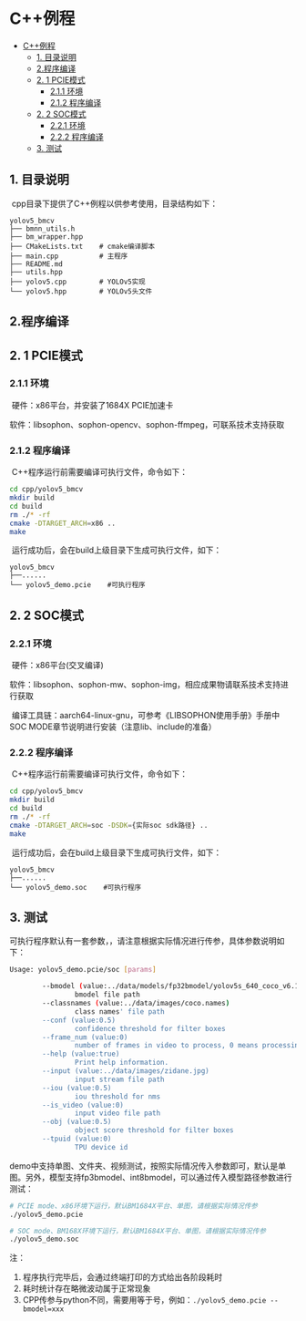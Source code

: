 

# C++例程
- [C++例程](#c例程)
  - [1. 目录说明](#1-目录说明)
  - [2.程序编译](#2程序编译)
  - [2. 1 PCIE模式](#2-1-pcie模式)
    - [2.1.1 环境](#211-环境)
    - [2.1.2 程序编译](#212-程序编译)
  - [2. 2 SOC模式](#2-2-soc模式)
    - [2.2.1 环境](#221-环境)
    - [2.2.2 程序编译](#222-程序编译)
  - [3. 测试](#3-测试)

## 1. 目录说明

​	cpp目录下提供了C++例程以供参考使用，目录结构如下：

```
yolov5_bmcv
├── bmnn_utils.h
├── bm_wrapper.hpp
├── CMakeLists.txt    # cmake编译脚本
├── main.cpp          # 主程序
├── README.md
├── utils.hpp
├── yolov5.cpp        # YOLOv5实现
└── yolov5.hpp        # YOLOv5头文件

```

## 2.程序编译

## 2. 1 PCIE模式

### 2.1.1 环境

​	硬件：x86平台，并安装了1684X PCIE加速卡

​	软件：libsophon、sophon-opencv、sophon-ffmpeg，可联系技术支持获取

### 2.1.2 程序编译

​	C++程序运行前需要编译可执行文件，命令如下：

```bash
cd cpp/yolov5_bmcv
mkdir build
cd build
rm ./* -rf
cmake -DTARGET_ARCH=x86 ..
make
```

​	运行成功后，会在build上级目录下生成可执行文件，如下：

```
yolov5_bmcv
├──......
└── yolov5_demo.pcie    #可执行程序
```

## 2. 2 SOC模式

### 2.2.1 环境

​	硬件：x86平台(交叉编译)

​	软件：libsophon、sophon-mw、sophon-img，相应成果物请联系技术支持进行获取

​	编译工具链：aarch64-linux-gnu，可参考《LIBSOPHON使用手册》手册中SOC MODE章节说明进行安装（注意lib、include的准备）

### 2.2.2 程序编译

​	C++程序运行前需要编译可执行文件，命令如下：

```bash
cd cpp/yolov5_bmcv
mkdir build
cd build
rm ./* -rf
cmake -DTARGET_ARCH=soc -DSDK={实际soc sdk路径} ..
make
```

​	运行成功后，会在build上级目录下生成可执行文件，如下：

```
yolov5_bmcv
├──......
└── yolov5_demo.soc    #可执行程序
```



## 3. 测试

可执行程序默认有一套参数，，请注意根据实际情况进行传参，具体参数说明如下：

```bash
Usage: yolov5_demo.pcie/soc [params]

        --bmodel (value:../data/models/fp32bmodel/yolov5s_640_coco_v6.1_3output_fp32_1b.bmodel)
                bmodel file path
        --classnames (value:../data/images/coco.names)
                class names' file path
        --conf (value:0.5)
                confidence threshold for filter boxes
        --frame_num (value:0)
                number of frames in video to process, 0 means processing all frames
        --help (value:true)
                Print help information.
        --input (value:../data/images/zidane.jpg)
                input stream file path
        --iou (value:0.5)
                iou threshold for nms
        --is_video (value:0)
                input video file path
        --obj (value:0.5)
                object score threshold for filter boxes
        --tpuid (value:0)
                TPU device id
```

​	demo中支持单图、文件夹、视频测试，按照实际情况传入参数即可，默认是单图。另外，模型支持fp3bmodel、int8bmodel，可以通过传入模型路径参数进行测试：

```bash
# PCIE mode、x86环境下运行，默认BM1684X平台、单图，请根据实际情况传参
./yolov5_demo.pcie  

# SOC mode、BM168X环境下运行，默认BM1684X平台、单图，请根据实际情况传参
./yolov5_demo.soc  
```

注：

1. 程序执行完毕后，会通过终端打印的方式给出各阶段耗时
2. 耗时统计存在略微波动属于正常现象
3. CPP传参与python不同，需要用等于号，例如：`./yolov5_demo.pcie --bmodel=xxx`